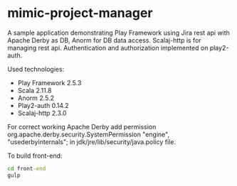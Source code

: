 mimic-project-manager
====================

A sample application demonstrating Play Framework using Jira rest api with Apache Derby as DB, 
Anorm for DB data access.
Scalaj-http is for managing rest api.
Authentication and authorization implemented on play2-auth. 

Used technologies:

* Play Framework 2.5.3
* Scala 2.11.8
* Anorm 2.5.2
* Play2-auth 0.14.2
* Scalaj-http 2.3.0


For correct working Apache Derby add 
permission org.apache.derby.security.SystemPermission "engine", "usederbyinternals";
in jdk/jre/lib/security/java.policy file.

To build front-end:
```bat
cd front-end
gulp
```
